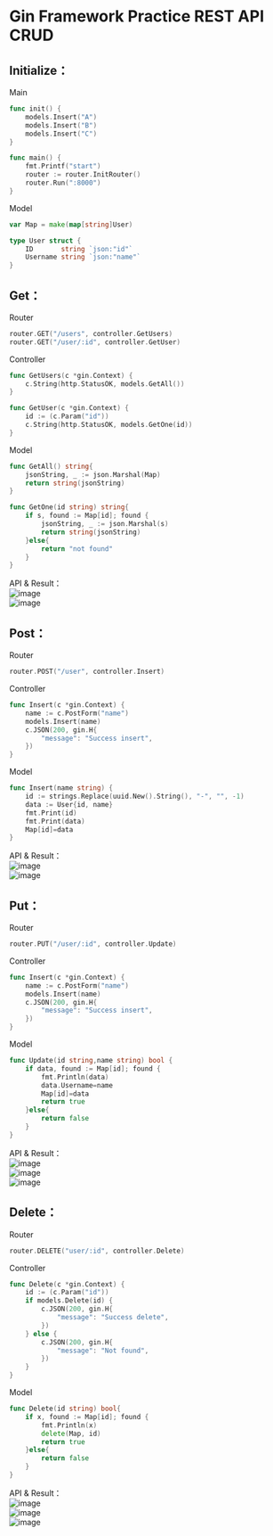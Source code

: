 # Gin Framework Practice REST API CRUD  

## Initialize：  
Main

```go
func init() {
	models.Insert("A")
	models.Insert("B")
	models.Insert("C")
}

func main() {
	fmt.Printf("start")
	router := router.InitRouter()
	router.Run(":8000")
}
```

Model
```go
var Map = make(map[string]User)

type User struct {
	ID       string `json:"id"`
	Username string `json:"name"`
}
```


## Get：  
Router
```go
router.GET("/users", controller.GetUsers)
router.GET("/user/:id", controller.GetUser)
```

Controller
```go
func GetUsers(c *gin.Context) {
	c.String(http.StatusOK, models.GetAll())
}

func GetUser(c *gin.Context) {
	id := (c.Param("id"))
	c.String(http.StatusOK, models.GetOne(id))
}
```
Model
```go
func GetAll() string{
	jsonString, _ := json.Marshal(Map)
	return string(jsonString)
}

func GetOne(id string) string{
	if s, found := Map[id]; found {
		jsonString, _ := json.Marshal(s)
		return string(jsonString)
	}else{
		return "not found"
	}
}
```

API & Result：    
![image](Img/getAll.png)  
![image](Img/getOne.png)  


## Post：  
Router
```go
router.POST("/user", controller.Insert)
```

Controller
```go
func Insert(c *gin.Context) {
	name := c.PostForm("name")
	models.Insert(name)
	c.JSON(200, gin.H{
		"message": "Success insert",
	})
}
```

Model
```go
func Insert(name string) {
	id := strings.Replace(uuid.New().String(), "-", "", -1)
	data := User{id, name}
	fmt.Print(id)
	fmt.Print(data)
	Map[id]=data
}
```

API & Result：    
![image](Img/ins.png)  
![image](Img/ins_get.png)  

## Put：  
Router
```go
router.PUT("/user/:id", controller.Update)
```

Controller
```go
func Insert(c *gin.Context) {
	name := c.PostForm("name")
	models.Insert(name)
	c.JSON(200, gin.H{
		"message": "Success insert",
	})
}
```

Model
```go
func Update(id string,name string) bool {
	if data, found := Map[id]; found {
		fmt.Println(data)
		data.Username=name
		Map[id]=data
		return true
	}else{
		return false
	}
}
```

API & Result：    
![image](Img/put_suces.png)  
![image](Img/put_get.png)  
![image](Img/put_fail.png)  

## Delete：  
Router
```go
router.DELETE("user/:id", controller.Delete)
```

Controller
```go
func Delete(c *gin.Context) {
	id := (c.Param("id"))
	if models.Delete(id) {
		c.JSON(200, gin.H{
			"message": "Success delete",
		})
	} else {
		c.JSON(200, gin.H{
			"message": "Not found",
		})
	}
}
```

Model
```go
func Delete(id string) bool{
	if x, found := Map[id]; found {
		fmt.Println(x)  
		delete(Map, id)
		return true
	}else{
		return false
	}
}
```

API & Result：    
![image](Img/del_suces.png)  
![image](Img/del_get.png)  
![image](Img/del_fail.png)  
